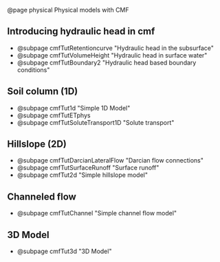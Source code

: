 @page physical Physical models with CMF


## Introducing hydraulic head in cmf

  - @subpage cmfTutRetentioncurve "Hydraulic head in the subsurface"
  - @subpage cmfTutVolumeHeight "Hydraulic head in surface water"
  - @subpage cmfTutBoundary2 "Hydraulic head based boundary conditions"

## Soil column (1D)

  - @subpage cmfTut1d "Simple 1D Model"
  - @subpage cmfTutETphys
  - @subpage cmfTutSoluteTransport1D "Solute transport"

## Hillslope (2D)

  - @subpage cmfTutDarcianLateralFlow "Darcian flow connections"
  - @subpage cmfTutSurfaceRunoff "Surface runoff"
  - @subpage cmfTut2d "Simple hillslope model"

## Channeled flow

  - @subpage cmfTutChannel "Simple channel flow model"

## 3D Model

  - @subpage cmfTut3d "3D Model"
